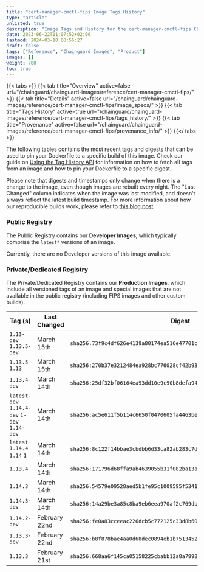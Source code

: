 ```yaml
---
title: "cert-manager-cmctl-fips Image Tags History"
type: "article"
unlisted: true
description: "Image Tags and History for the cert-manager-cmctl-fips Chainguard Image"
date: 2023-06-22T11:07:52+02:00
lastmod: 2024-03-18 00:56:27
draft: false
tags: ["Reference", "Chainguard Images", "Product"]
images: []
weight: 700
toc: true
---
```


{{< tabs >}}
{{< tab title="Overview" active=false url="/chainguard/chainguard-images/reference/cert-manager-cmctl-fips/" >}}
{{< tab title="Details" active=false url="/chainguard/chainguard-images/reference/cert-manager-cmctl-fips/image_specs/" >}}
{{< tab title="Tags History" active=true url="/chainguard/chainguard-images/reference/cert-manager-cmctl-fips/tags_history/" >}}
{{< tab title="Provenance" active=false url="/chainguard/chainguard-images/reference/cert-manager-cmctl-fips/provenance_info/" >}}
{{</ tabs >}}

The following tables contains the most recent tags and digests that can be used to pin your Dockerfile to a specific build of this image. Check our guide on [Using the Tag History API](/chainguard/chainguard-images/using-the-tag-history-api/) for information on how to fetch all tags from an image and how to pin your Dockerfile to a specific digest.

Please note that digests and timestamps only change when there is a change to the image, even though images are rebuilt every night. The "Last Changed" column indicates when the image was last modified, and doesn't always reflect the latest build timestamp. For more information about how our reproducible builds work, please refer to [this blog post](https://www.chainguard.dev/unchained/reproducing-chainguards-reproducible-image-builds).

### Public Registry
The Public Registry contains our **Developer Images**, which typically comprise the `latest*` versions of an image.

Currently, there are no Developer versions of this image available.

### Private/Dedicated Registry
The Private/Dedicated Registry contains our **Production Images**, which include all versioned tags of an image and special images that are not available in the public registry (including FIPS images and other custom builds).

| Tag (s)                                       | Last Changed  | Digest                                                                    |
|-----------------------------------------------|---------------|---------------------------------------------------------------------------|
|  `1.13-dev` `1.13.5-dev`                      | March 15th    | `sha256:73f9c4df626e4139a80174ea516e47701ceb705c0c9974bf1f8292cc8dfc44c6` |
|  `1.13.5` `1.13`                              | March 15th    | `sha256:270b37e3212484ea928bc776028cf42b9389f56f6975add9f249f289bc863234` |
|  `1.13.4-dev`                                 | March 14th    | `sha256:25df32bf06164ea93dd10e9c90b8defa94a86eed0aa320f9dd5eefca482eb201` |
|  `latest-dev` `1.14.4-dev` `1-dev` `1.14-dev` | March 14th    | `sha256:ac5e611f5b114c6650f0470605fa4463be81d214e0e334c14679ceecc66cf576` |
|  `latest` `1.14.4` `1.14` `1`                 | March 14th    | `sha256:8c122f14bbae3cbdbb6d33ca82ab283c7d78464e1a7f94c00a5b07e7be787871` |
|  `1.13.4`                                     | March 14th    | `sha256:171796d68ffa9ab4639055b31f082ba13a4e3fb3c30464b46c6c463abc6a4223` |
|  `1.14.3`                                     | March 14th    | `sha256:54579e09528aed5b1fe95c1009595f5341dec5e263f61d62c781656835336470` |
|  `1.14.3-dev`                                 | March 14th    | `sha256:14a29be3a85c8ba9eb6eea970af2c769db6686fa6325e22afe2ba992698cf05c` |
|  `1.14.2-dev`                                 | February 22nd | `sha256:fe0a83cceeac226dcb5c772125c33d8b6083270793cc459614272528128ec5c9` |
|  `1.13.3-dev`                                 | February 22nd | `sha256:b8f878bae4aa0d68dec0894eb1b751345298048ab2d47a731b2d634cd6cab550` |
|  `1.13.3`                                     | February 21st | `sha256:668aa6f145ca05158225cbabb12a8a7998b6796535ee7995a906c3a7a4f5d035` |

